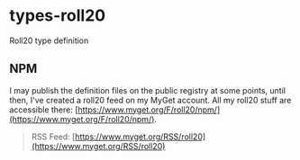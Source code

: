# types-roll20
Roll20 type definition

## NPM
I may publish the definition files on the public registry at some points, until then, I've created a roll20 feed on my MyGet account. 
All my roll20 stuff are accessible there: [https://www.myget.org/F/roll20/npm/](https://www.myget.org/F/roll20/npm/).

> RSS Feed: [https://www.myget.org/RSS/roll20](https://www.myget.org/RSS/roll20)
